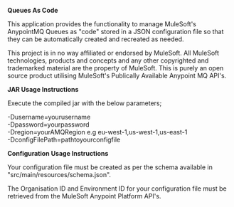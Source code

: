 <b>Queues As Code</b>

This application provides the functionality to manage MuleSoft's AnypointMQ Queues as "code" stored in a JSON configuration file so that they can be automatically created and recreated as needed.

This project is in no way affiliated or endorsed by MuleSoft. All MuleSoft technologies, products and concepts and any other copyrighted and trademarked material are the property of MuleSoft. This is purely an open source product utilising MuleSoft's Publically Available Anypoint MQ API's.

<b>JAR Usage Instructions</b>

Execute the compiled jar with the below parameters;

-Dusername=yourusername </br>
-Dpassword=yourpassword </br>
-Dregion=yourAMQRegion e.g eu-west-1,us-west-1,us-east-1 </br>
-DconfigFilePath=pathtoyourconfigfile </br>

<b>Configuration Usage Instructions</b>

Your configuration file must be created as per the schema available in "src/main/resources/schema.json".

The Organisation ID and Environment ID for your configuration file must be retrieved from the MuleSoft Anypoint Platform API's.
